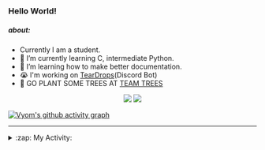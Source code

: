 ### Hello World!

##### about:
- Currently I am a student.
- 🌱 I’m currently learning C, intermediate Python.
- 🌱 I’m learning how to make better documentation.
- 😭 I'm working on [TearDrops](https://github.com/Vyvy-vi/TearDrops)(Discord Bot)
- 🌱 GO PLANT SOME TREES AT [TEAM TREES](https://teamtrees.org/)

<p align="center">
  <a href="https://twitter.com/Vyvy_viM"><img target="_blank" src="https://img.shields.io/badge/twitter%20@Vyvy_viM-0D95E8?style=for-the-badge&logo=twitter&logoColor=white"/></a> 
  <a href="https://vyvy-vi.github.io/portfolio"><img target="_blank" src="https://img.shields.io/badge/-I%27m_craving_for_open_source-green?style=for-the-badge&logo=github&logoColor=black"/></a> 
</p>

[![Vyom's github activity graph](https://activity-graph.herokuapp.com/graph?username=Vyvy-vi)](https://github.com/ashutosh00710/github-readme-activity-graph)

---
<details>
  <summary>:zap: My Activity:</summary>
  
<!--START_SECTION:waka-->
**I'm a Night 🦉** 

```text
🌞 Morning    6 commits      ██████░░░░░░░░░░░░░░░░░░░   24.0% 
🌆 Daytime    2 commits      ██░░░░░░░░░░░░░░░░░░░░░░░   8.0% 
🌃 Evening    2 commits      ██░░░░░░░░░░░░░░░░░░░░░░░   8.0% 
🌙 Night      15 commits     ███████████████░░░░░░░░░░   60.0%

```
📅 **I'm Most Productive on Sunday** 

```text
Monday       4 commits      ████░░░░░░░░░░░░░░░░░░░░░   16.0% 
Tuesday      3 commits      ███░░░░░░░░░░░░░░░░░░░░░░   12.0% 
Wednesday    1 commits      █░░░░░░░░░░░░░░░░░░░░░░░░   4.0% 
Thursday     0 commits      ░░░░░░░░░░░░░░░░░░░░░░░░░   0.0% 
Friday       1 commits      █░░░░░░░░░░░░░░░░░░░░░░░░   4.0% 
Saturday     5 commits      █████░░░░░░░░░░░░░░░░░░░░   20.0% 
Sunday       11 commits     ███████████░░░░░░░░░░░░░░   44.0%

```


📊 **This Week I Spent My Time On** 

```text
🔥 Editors: 
Vim                      13 hrs 54 mins      ████████████████████████░   99.45% 
VS Code                  4 mins              ░░░░░░░░░░░░░░░░░░░░░░░░░   0.55%

🐱‍💻 Projects: 
TEC-Discord-Automation   10 hrs 20 mins      ██████████████████░░░░░░░   73.9% 
PythonFlask-JobBoard     2 hrs 54 mins       █████░░░░░░░░░░░░░░░░░░░░   20.84% 
another-discord-bot      30 mins             █░░░░░░░░░░░░░░░░░░░░░░░░   3.67% 
TearDrops                5 mins              ░░░░░░░░░░░░░░░░░░░░░░░░░   0.65% 
Unknown Project          4 mins              ░░░░░░░░░░░░░░░░░░░░░░░░░   0.57%

```


<!--END_SECTION:waka-->
</details>

